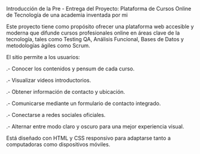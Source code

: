 Introducción de la Pre - Entrega del Proyecto: Plataforma de Cursos Online de Tecnología de una academia inventada por mi 

Este proyecto tiene como propósito ofrecer una plataforma web accesible y moderna que difunde cursos profesionales online en áreas clave de la tecnología, tales como Testing QA, Análisis Funcional, Bases de Datos y metodologías ágiles como Scrum.

El sitio permite a los usuarios:

 .- Conocer los contenidos y pensum de cada curso.

 .- Visualizar videos introductorios.

 .- Obtener información de contacto y ubicación.

 .- Comunicarse mediante un formulario de contacto integrado.

 .- Conectarse a redes sociales oficiales.

 .- Alternar entre modo claro y oscuro para una mejor experiencia visual.

Está diseñado con HTML y CSS responsivo para adaptarse tanto a computadoras como dispositivos móviles.
